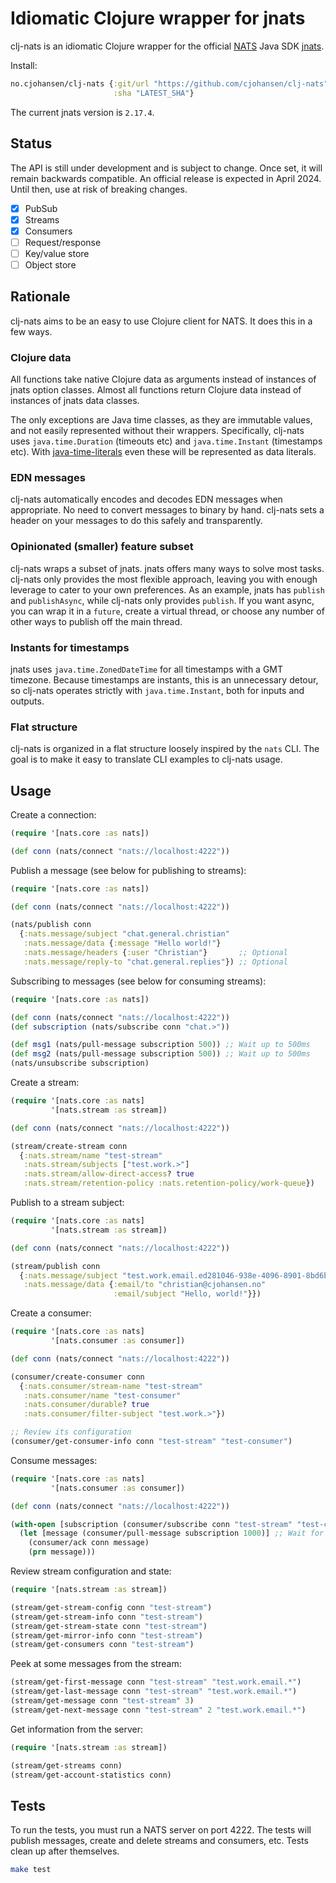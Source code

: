 # Idiomatic Clojure wrapper for jnats

clj-nats is an idiomatic Clojure wrapper for the official
[NATS](https://nats.io) Java SDK [jnats](https://javadoc.io/doc/io.nats/jnats/).

Install:

```clj
no.cjohansen/clj-nats {:git/url "https://github.com/cjohansen/clj-nats"
                       :sha "LATEST_SHA"}
```

The current jnats version is `2.17.4`.

## Status

The API is still under development and is subject to change. Once set, it will
remain backwards compatible. An official release is expected in April 2024.
Until then, use at risk of breaking changes.

- [x] PubSub
- [x] Streams
- [x] Consumers
- [ ] Request/response
- [ ] Key/value store
- [ ] Object store

## Rationale

clj-nats aims to be an easy to use Clojure client for NATS. It does this in a
few ways.

### Clojure data

All functions take native Clojure data as arguments instead of instances of
jnats option classes. Almost all functions return Clojure data instead of
instances of jnats data classes.

The only exceptions are Java time classes, as they are immutable values, and not
easily represented without their wrappers. Specifically, clj-nats uses
`java.time.Duration` (timeouts etc) and `java.time.Instant` (timestamps etc).
With [java-time-literals](https://github.com/magnars/java-time-literals) even
these will be represented as data literals.

### EDN messages

clj-nats automatically encodes and decodes EDN messages when appropriate. No
need to convert messages to binary by hand. clj-nats sets a header on your
messages to do this safely and transparently.

### Opinionated (smaller) feature subset

clj-nats wraps a subset of jnats. jnats offers many ways to solve most tasks.
clj-nats only provides the most flexible approach, leaving you with enough
leverage to cater to your own preferences. As an example, jnats has `publish`
and `publishAsync`, while clj-nats only provides `publish`. If you want async,
you can wrap it in a `future`, create a virtual thread, or choose any number of
other ways to publish off the main thread.

### Instants for timestamps

jnats uses `java.time.ZonedDateTime` for all timestamps with a GMT timezone.
Because timestamps are instants, this is an unnecessary detour, so clj-nats
operates strictly with `java.time.Instant`, both for inputs and outputs.

### Flat structure

clj-nats is organized in a flat structure loosely inspired by the `nats` CLI.
The goal is to make it easy to translate CLI examples to clj-nats usage.

## Usage

Create a connection:

```clj
(require '[nats.core :as nats])

(def conn (nats/connect "nats://localhost:4222"))
```

Publish a message (see below for publishing to streams):

```clj
(require '[nats.core :as nats])

(def conn (nats/connect "nats://localhost:4222"))

(nats/publish conn
  {:nats.message/subject "chat.general.christian"
   :nats.message/data {:message "Hello world!"}
   :nats.message/headers {:user "Christian"}       ;; Optional
   :nats.message/reply-to "chat.general.replies"}) ;; Optional
```

Subscribing to messages (see below for consuming streams):

```clj
(require '[nats.core :as nats])

(def conn (nats/connect "nats://localhost:4222"))
(def subscription (nats/subscribe conn "chat.>"))

(def msg1 (nats/pull-message subscription 500)) ;; Wait up to 500ms
(def msg2 (nats/pull-message subscription 500)) ;; Wait up to 500ms
(nats/unsubscribe subscription)
```

Create a stream:

```clj
(require '[nats.core :as nats]
         '[nats.stream :as stream])

(def conn (nats/connect "nats://localhost:4222"))

(stream/create-stream conn
  {:nats.stream/name "test-stream"
   :nats.stream/subjects ["test.work.>"]
   :nats.stream/allow-direct-access? true
   :nats.stream/retention-policy :nats.retention-policy/work-queue})
```

Publish to a stream subject:

```clj
(require '[nats.core :as nats]
         '[nats.stream :as stream])

(def conn (nats/connect "nats://localhost:4222"))

(stream/publish conn
  {:nats.message/subject "test.work.email.ed281046-938e-4096-8901-8bd6be6869ed"
   :nats.message/data {:email/to "christian@cjohansen.no"
                       :email/subject "Hello, world!"}})
```

Create a consumer:

```clj
(require '[nats.core :as nats]
         '[nats.consumer :as consumer])

(def conn (nats/connect "nats://localhost:4222"))

(consumer/create-consumer conn
  {:nats.consumer/stream-name "test-stream"
   :nats.consumer/name "test-consumer"
   :nats.consumer/durable? true
   :nats.consumer/filter-subject "test.work.>"})

;; Review its configuration
(consumer/get-consumer-info conn "test-stream" "test-consumer")
```

Consume messages:

```clj
(require '[nats.core :as nats]
         '[nats.consumer :as consumer])

(def conn (nats/connect "nats://localhost:4222"))

(with-open [subscription (consumer/subscribe conn "test-stream" "test-consumer")]
  (let [message (consumer/pull-message subscription 1000)] ;; Wait for up to 1000ms
    (consumer/ack conn message)
    (prn message)))
```

Review stream configuration and state:

```clj
(require '[nats.stream :as stream])

(stream/get-stream-config conn "test-stream")
(stream/get-stream-info conn "test-stream")
(stream/get-stream-state conn "test-stream")
(stream/get-mirror-info conn "test-stream")
(stream/get-consumers conn "test-stream")
```

Peek at some messages from the stream:

```clj
(stream/get-first-message conn "test-stream" "test.work.email.*")
(stream/get-last-message conn "test-stream" "test.work.email.*")
(stream/get-message conn "test-stream" 3)
(stream/get-next-message conn "test-stream" 2 "test.work.email.*")
```

Get information from the server:

```clj
(require '[nats.stream :as stream])

(stream/get-streams conn)
(stream/get-account-statistics conn)
```

## Tests

To run the tests, you must run a NATS server on port 4222. The tests will
publish messages, create and delete streams and consumers, etc. Tests clean up
after themselves.

```sh
make test
```
